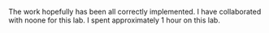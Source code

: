 The work hopefully has been all correctly implemented.
I have collaborated with noone for this lab.
I spent approximately 1 hour on this lab.